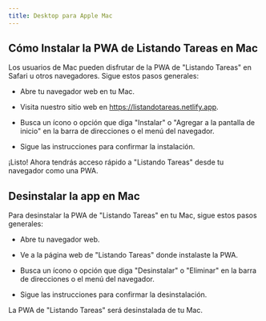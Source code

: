 ```yaml
---
title: Desktop para Apple Mac
---
```


## Cómo Instalar la PWA de Listando Tareas en Mac

Los usuarios de Mac pueden disfrutar de la PWA de "Listando Tareas" en Safari u otros navegadores. Sigue estos pasos generales:

- Abre tu navegador web en tu Mac.

- Visita nuestro sitio web en https://listandotareas.netlify.app.

- Busca un ícono o opción que diga "Instalar" o "Agregar a la pantalla de inicio" en la barra de direcciones o el menú del navegador.

- Sigue las instrucciones para confirmar la instalación.

¡Listo! Ahora tendrás acceso rápido a "Listando Tareas" desde tu navegador como una PWA.



## Desinstalar la app en Mac

Para desinstalar la PWA de "Listando Tareas" en tu Mac, sigue estos pasos generales:

- Abre tu navegador web.

- Ve a la página web de "Listando Tareas" donde instalaste la PWA.

- Busca un ícono o opción que diga "Desinstalar" o "Eliminar" en la barra de direcciones o el menú del navegador.

- Sigue las instrucciones para confirmar la desinstalación.

La PWA de "Listando Tareas" será desinstalada de tu Mac.